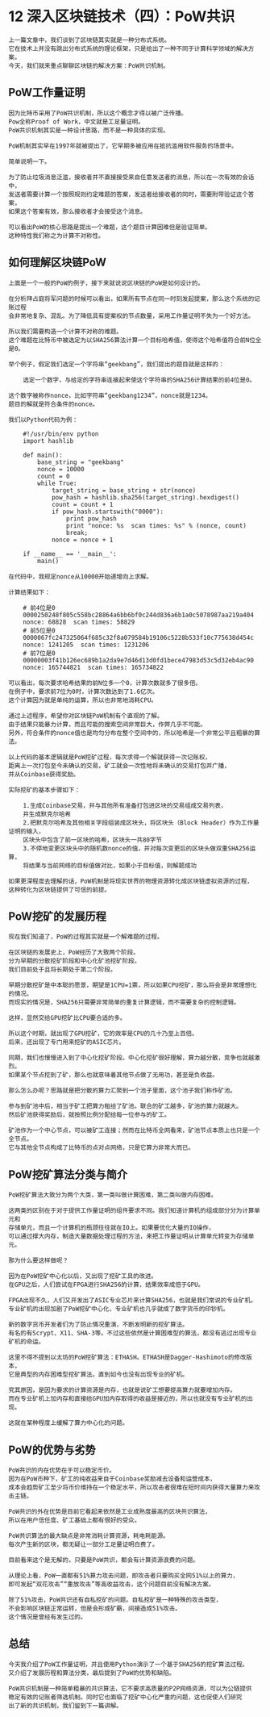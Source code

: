 # 12 深入区块链技术（四）：PoW共识

    上一篇文章中，我们谈到了区块链其实就是一种分布式系统。
    它在技术上并没有跳出分布式系统的理论框架，只是给出了一种不同于计算科学领域的解决方案。
    今天，我们就来重点聊聊区块链的解决方案：PoW共识机制。

## PoW工作量证明

    因为比特币采用了PoW共识机制，所以这个概念才得以被广泛传播。
    Pow全称Proof of Work，中文就是工足量证明。
    PoW共识机制其实是一种设计思路，而不是一种具体的实现。

    PoW机制其实早在1997年就被提出了，它早期多被应用在抵抗滥用软件服务的场景中。

    简单说明一下。

    为了防止垃圾消息泛滥，接收者并不直接接受来自任意发送者的消息，所以在一次有效的会话中，
    发送者需要计算一个按照规则约定难题的答案，发送者给接收者的同时，需要附带验证这个答案，
    如果这个答案有效，那么接收者才会接受这个消息。

    可以看出PoW的核心思路是提出一个难题，这个题目计算困难但是验证简单。
    这种特性我们称之为计算不对称性。

## 如何理解区块链PoW

    上面是一个一般的PoW的例子，接下来就说说区块链的PoW是如何设计的。

    在分析拜占庭将军问题的时候可以看出，如果所有节点在同一时刻发起提案，那么这个系统的记账过程
    会非常地复杂、混乱。为了降低具有提案权的节点数量，采用工作量证明不失为一个好方法。

    所以我们需要构造一个计算不对称的难题。
    这个难题在比特币中被选定为以SHA256算法计算一个目标哈希值，使得这个哈希值符合前N位全是0。

    举个例子，假定我们选定一个字符串“geekbang”，我们提出的题目就是这样的：

        选定一个数字，与给定的字符串连接起来使这个字符串的SHA256计算结果的前4位是0。

    这个数字被称作nonce，比如字符串“geekbang1234”，nonce就是1234。
    题目的解就是符合条件的nonce。

    我们以Python代码为例：

        #!/usr/bin/env python
        import hashlib

        def main():
            base_string = "geekbang"
            nonce = 10000
            count = 0
            while True:
                target_string = base_string + str(nonce)
                pow_hash = hashlib.sha256(target_string).hexdigest()
                count = count + 1
                if pow_hash.startswith("0000"):
                    print pow_hash
                    print "nonce: %s  scan times: %s" % (nonce, count)
                    break;
                nonce = nonce + 1
        
        if __name__ == '__main__':
            main()
        
    在代码中，我规定nonce从10000开始递增向上求解。

    计算结果如下：

        # 前4位是0
        0000250248f805c558bc28864a6bb6bf0c244d836a6b1a0c5078987aa219a404
        nonce: 68828  scan times: 58829
        # 前5位是0
        0000067fc247325064f685c32f8a079584b19106c5228b533f10c775638d454c
        nonce: 1241205  scan times: 1231206
        # 前7位是0
        00000003f41b126ec689b1a2da9e7d46d13d0fd1bece47983d53c5d32eb4ac90
        nonce: 165744821  scan times: 165734822

    可以看出，每次要求哈希结果的前N位多一个0，计算次数就多了很多倍。
    在例子中，要求前7位为0时，计算次数达到了1.6亿次。
    这个计算因为就是单纯的运算，所以也非常地消耗CPU。

    通过上述程序，希望你对区块链PoW机制有个直观的了解。
    由于结果只能暴力计算，而且可能的搜索空间非常巨大，作弊几乎不可能。
    另外，符合条件的nonce值也是均匀分布在整个空间中的，所以哈希是一个非常公平且粗暴的算法。

    以上代码的基本逻辑就是PoW挖矿过程，每次求得一个解就获得一次记账权，
    距离上一次打包至今未确认的交易，矿工就会一次性地将未确认的交易打包并广播，
    并从Coinbase获得奖励。

    实际挖矿的基本步骤如下：

        1.生成Coinbase交易，并与其他所有准备打包进区块的交易组成交易列表，
        并生成默克尔哈希
        2.把默克尔哈希及其他相关字段组装成区块头，将区块头（Block Header）作为工作量证明的输入，
        区块头中包含了前一区块的哈希，区块头一共80字节
        3.不停地变更区块头中的随机数nonce的值，并对每次变更后的区块头做双重SHA256运算，
        将结果与当前网络的目标值做对比，如果小于目标值，则解题成功

    如果更深程度去理解的话，PoW机制是将现实世界的物理资源转化成区块链虚拟资源的过程，
    这种转化为区块链提供了可信的前提。

## PoW挖矿的发展历程

    现在我们知道了，PoW的过程其实就是一个解难题的过程。

    在区块链的发展史上，PoW经历了大致两个阶段。
    分为早期的分散挖矿阶段和中心化矿池挖矿阶段。
    我们目前处于且将长期处于第二个阶段。

    早期分散挖矿是中本聪的愿景，期望是1CPU=1票，所以如果CPU挖矿，那么将会是非常理想化的情况。
    而现实的情况是，SHA256只需要非常简单的重复计算逻辑，而不需要复杂的控制逻辑。

    这样，显然交给GPU挖矿比CPU要合适的多。

    所以这个时期，就出现了GPU挖矿，它的效率是CPU的几十乃至上百倍。
    后来，还出现了专门用来挖矿的ASIC芯片。

    同期，我们也慢慢进入到了中心化挖矿阶段。中心化挖矿很好理解，算力越分散，竞争也就越激烈。
    如果某个节点挖到了矿，那么也就意味着其他节点做了无用功，甚至是负收益。

    那么怎么办呢？思路就是把分散的算力汇聚到一个池子里面，这个池子我们称作矿池。

    参与到矿池中后，相当于矿工把算力租给了矿池。联合的矿工越多，矿池的算力就越大。
    然后矿池获得奖励后，就按照比例分配给每一位参与的矿工。

    矿池作为一个中心节点，可以被矿工连接；然而在比特币全网看来，矿池节点本质上也只是一个全节点。
    它与其他全节点构成了比特币的点对点网络，只是它算力非常大而已。

## PoW挖矿算法分类与简介

    PoW挖矿算法大致分为两个大类，第一类叫做计算困难，第二类叫做内存困难。

    这两类的区别在于对于提供工作量证明的组件要求不同。我们知道计算机的组成部分分为计算单元和
    存储单元，而且一个计算机的瓶颈往往就在IO上。如果要优化大量的IO操作，
    可以通过撑大内存，制造大量数据处理过程的方法，来把工作量证明从计算单元转变为存储单元。

    那为什么要这样做呢？

    因为在PoW挖矿中心化以后，又出现了挖矿工具的改进。
    在GPU之后，人们尝试在FPGA进行SHA256的计算，结果效率成倍于GPU。

    FPGA出现不久，人们又开发出了ASIC专业芯片来计算SHA256，也就是我们常说的专业矿机。
    专业矿机的出现加剧了PoW挖矿中心化，专业矿机也几乎就成了数字货币的印钞机。

    新的数字货币开发者们为了防止情况重演，不断发明新的挖矿算法。
    有名的有Scrypt、X11、SHA-3等。不过这些依然是计算困难型的算法，都没有逃过出现专业矿机的命运。

    这里不得不提到以太坊的PoW挖矿算法：ETHASH。ETHASH是Dagger-Hashimoto的修改版本，
    它是典型的内存困难型挖矿算法。直到如今也没有出现专业的矿机。

    究其原因，是因为要求的计算资源是内存，也就是说矿工想要提高算力就要增加内存。
    而在专业矿机上加内存和直接给GPU加内存取得的收益是接近的，所以也就没有专业矿机的出现。

    这就在某种程度上缓解了算力中心化的问题。

## PoW的优势与劣势

    PoW共识的内在优势在于可以稳定币价。
    因为在PoW币种下，矿工的纯收益来自于Coinbase奖励减去设备和运营成本，
    成本会趋势矿工至少将币价维持在一个稳定水平，所以攻击者很难在短时间内获得大量算力来攻击主链。

    PoW共识的外在优势是目前它看起来依然是工业成熟度最高的区块共识算法，
    所以在用户信任度、矿工基础上都有很好的受众。

    PoW共识算法的最大缺点是非常消耗计算资源，耗电耗能源。
    每次产生新的区块，都无疑让一部分工足量证明白费了。

    目前看来这个是无解的，只要是PoW共识，都会有计算资源浪费的问题。

    从理论上看，PoW一直都有51%算力攻击问题，即攻击者只要购买全网51%以上的算力，
    即可发起“双花攻击”“重放攻击”等高收益攻击，这个问题目前没有解决方案。

    除了51%攻击，PoW共识还有自私挖矿的问题。自私挖矿是一种特殊的攻击类型，
    不会影响区块链正常运转，但是会形成矿霸，间接造成51%攻击。
    这个情况是曾经有发生过的。

## 总结

    今天我介绍了PoW工作量证明，并且使用Python演示了一个基于SHA256的挖矿算法过程。
    又介绍了发展历程和算法分类，最后提到了PoW的优势和缺陷。

    PoW共识机制是一种简单粗暴的共识算法，它不要求高质量的P2P网络资源，可以为公链提供
    稳定有效的记账者筛选机制。同时它也面临了挖矿中心化严重的问题，这也促使人们研究
    出了新的共识机制，我们留到下一篇讲解。
